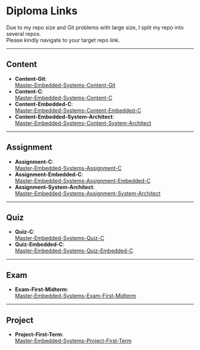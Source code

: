 # Diploma Links

Due to my repo size and Git problems with large size, I split my repo into several repos.  
Please kindly navigate to your target repo link.

---

## Content

- **Content-Git**:  
  [Master-Embedded-Systems-Content-Git](https://github.com/Abdelfattahzakaria/Master-Embedded-Systems-Content-Git)
- **Content-C**:  
  [Master-Embedded-Systems-Content-C](https://github.com/Abdelfattahzakaria/Master-Embedded-Systems-Content-C)
- **Content-Embedded-C**:  
  [Master-Embedded-Systems-Content-Embedded-C](https://github.com/Abdelfattahzakaria/Master-Embedded-Systems-Content-Embedded-C)
- **Content-Embedded-System-Architect**:  
  [Master-Embedded-Systems-Content-System-Architect](https://github.com/Abdelfattahzakaria/Master-Embedded-Systems-Content-System-Architect)

---

## Assignment

- **Assignment-C**:  
  [Master-Embedded-Systems-Assignment-C](https://github.com/Abdelfattahzakaria/Master-Embedded-Systems-Assignment-C)
- **Assignment-Embedded-C**:  
  [Master-Embedded-Systems-Assignment-Embedded-C](https://github.com/Abdelfattahzakaria/Master-Embedded-Systems-Assignment-Embedded-C)
- **Assignment-System-Architect**:  
  [Master-Embedded-Systems-Assignment-System-Architect](https://github.com/Abdelfattahzakaria/Master-Embedded-Systems-Assignment-System-Architect)

---

## Quiz

- **Quiz-C**:  
  [Master-Embedded-Systems-Quiz-C](https://github.com/Abdelfattahzakaria/Master-Embedded-Systems-Quiz-C)
- **Quiz-Embedded-C**:  
  [Master-Embedded-Systems-Quiz-Embedded-C](https://github.com/Abdelfattahzakaria/Master-Embedded-Systems-Quiz-Embedded-C)

---

## Exam

- **Exam-First-Midterm**:  
  [Master-Embedded-Systems-Exam-First-Midterm](https://github.com/Abdelfattahzakaria/Master-Embedded-Systems-Exam-First-Midterm)

---

## Project

- **Project-First-Term**:  
  [Master-Embedded-Systems-Project-First-Term](https://github.com/Abdelfattahzakaria/Master-Embedded-Systems-Project-First-Term)
